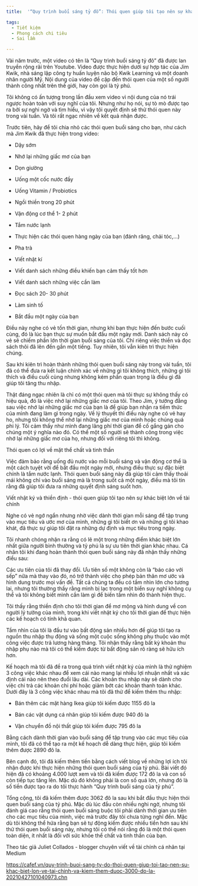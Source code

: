 ```yaml
---
title:  '“Quy trình buổi sáng tỷ đô”: Thói quen giúp tôi tạo nên sự khác biệt lớn về tài chính và kiếm thêm được 3.000 đô la'

tags:
  - Tiết kiệm
  - Phong cách chi tiêu
  - Sai lầm

---
```


Vài năm trước, một video có tên là “Quy trình buổi sáng tỷ đô” đã được lan truyền rộng rãi trên Youtube. Video được thực hiện dưới sự hợp tác của Jim Kwik, nhà sáng lập công ty huấn luyện não bộ Kwik Learning và một doanh nhân người Mỹ. Nội dung của video đề cập đến thói quen của một số người thành công nhất trên thế giới, hay còn gọi là tỷ phú.

<!-- h1 -->

<!--more-->

Tôi không có ấn tượng trong lần đầu xem video vì nội dung của nó trái ngược hoàn toàn với suy nghĩ của tôi. Nhưng như họ nói, sự tò mò được tạo ra bởi sự nghi ngờ và tìm hiểu, vì vậy tôi quyết định sẽ thử thói quen này trong vài tuần. Và tôi rất ngạc nhiên về kết quả nhận được.

Trước tiên, hãy để tôi chia nhỏ các thói quen buổi sáng cho bạn, như cách mà Jim Kwik đã thực hiện trong video:

- Dậy sớm

- Nhớ lại những giấc mơ của bạn

- Dọn giường

- Uống một cốc nước đầy

- Uống Vitamin / Probiotics

- Ngồi thiền trong 20 phút

- Vận động cơ thể 1- 2 phút

- Tắm nước lạnh

- Thực hiện các thói quen hàng ngày của bạn (đánh răng, chải tóc,...)

- Pha trà

- Viết nhật kí

- Viết danh sách những điều khiến bạn cảm thấy tốt hơn

- Viết danh sách những việc cần làm

- Đọc sách 20- 30 phút

- Làm sinh tố

- Bắt đầu một ngày của bạn

Điều này nghe có vẻ tốn thời gian, nhưng khi bạn thực hiện đến bước cuối cùng, đó là lúc bạn thực sự muốn bắt đầu một ngày mới. Danh sách này có vẻ sẽ chiếm phần lớn thời gian buổi sáng của tôi. Chỉ riêng việc thiền và đọc sách thôi đã lên đến gần một tiếng. Tuy nhiên, tôi vẫn kiên trì thực hiện chúng.

Sau khi kiên trì hoàn thành những thói quen buổi sáng này trong vài tuần, tôi đã có thể đưa ra kết luận chính xác về những gì tôi không thích, những gì tôi thích và điều cuối cùng nhưng không kém phần quan trọng là điều gì đã giúp tôi tăng thu nhập.

Thật đáng ngạc nhiên là chỉ có một thói quen mà tôi thực sự không thấy có hiệu quả, đó là việc nhớ lại những giấc mơ của tôi. Theo Jim, ý tưởng đằng sau việc nhớ lại những giấc mơ của bạn là để giúp bạn nhận ra tiềm thức của mình đang làm gì trong ngày. Về lý thuyết thì điều này nghe có vẻ hay ho, nhưng tôi không thể nhớ lại những giấc mơ của mình hoặc chúng quá phi lý. Tôi cảm thấy như mình đang lãng phí thời gian để cố gắng gán cho chúng một ý nghĩa nào đó. Có thể một số người sẽ thành công trong việc nhớ lại những giấc mơ của họ, nhưng đối với riêng tôi thì không.

Thói quen có lợi về mặt thể chất và tinh thần

Việc đảm bảo rằng uống đủ nước vào mỗi buổi sáng và vận động cơ thể là một cách tuyệt vời để bắt đầu một ngày mới, nhưng điều thực sự đặc biệt chính là tắm nước lạnh. Thói quen buổi sáng này đã giúp tôi cảm thấy thoải mái không chỉ vào buổi sáng mà là trong suốt cả một ngày, điều mà tôi tin rằng đã giúp tôi đưa ra những quyết định sáng suốt hơn.

Viết nhật ký và thiền định - thói quen giúp tôi tạo nên sự khác biệt lớn về tài chính

Nghe có vẻ ngớ ngẩn nhưng nhờ việc dành thời gian mỗi sáng để tập trung vào mục tiêu và ước mơ của mình, những gì tôi biết ơn và những gì tôi khao khát, đã thực sự giúp tôi đặt ra những dự định và mục tiêu trong ngày.

Tôi nhanh chóng nhận ra rằng có lẽ một trong những điểm khác biệt lớn nhất giữa người bình thường và tỷ phú là sự ưu tiên thời gian khác nhau. Cá nhân tôi khi đang hoàn thành thói quen buổi sáng này đã nhận thấy những điều sau:

Các ưu tiên của tôi đã thay đổi. Ưu tiên số một không còn là “báo cáo với sếp” nữa mà thay vào đó, nó trở thành việc cho phép bản thân mơ ước và hình dung trước mọi vấn đề. Tất cả chúng ta đều có tầm nhìn lớn cho tương lai, nhưng tôi thường thấy rằng mình bị lạc trong một biển suy nghĩ không cụ thể và tôi không biết mình cần làm gì để biến tầm nhìn đó thành hiện thực.

Tôi thấy rằng thiền định cho tôi thời gian để mơ mộng và hình dung về con người lý tưởng của mình, trong khi viết nhật ký cho tôi thời gian để thực hiện các kế hoạch có tính khả quan.

Tầm nhìn của tôi là đầu tư vào bất động sản nhiều hơn để giúp tôi tạo ra nguồn thu nhập thụ động và sống một cuộc sống không phụ thuộc vào một công việc được trả lương hàng tháng. Tôi nhận thấy rằng bất kỳ khoản thu nhập phụ nào mà tôi có thể kiếm được từ bất động sản rõ ràng sẽ hữu ích hơn.

Kế hoạch mà tôi đã đề ra trong quá trình viết nhật ký của mình là thử nghiệm 3 công việc khác nhau để xem cái nào mang lại nhiều lợi nhuận nhất và xác định cái nào nên theo đuổi lâu dài. Các khoản thu nhập này sẽ dành cho việc chi trả các khoản chi phí hoặc giảm bớt các khoản thanh toán khác. Dưới đây là 3 công việc khác nhau mà tôi đã thử để kiếm thêm thu nhập:

- Bán thêm các mặt hàng Ikea giúp tôi kiếm được 1155 đô la

- Bán các vật dụng cá nhân giúp tôi kiếm được 940 đô la

- Vận chuyển đồ nội thất giúp tôi kiếm được 795 đô la

Bằng cách dành thời gian vào buổi sáng để tập trung vào các mục tiêu của mình, tôi đã có thể tạo ra một kế hoạch dễ dàng thực hiện, giúp tôi kiếm thêm được 2890 đô la.

Bên cạnh đó, tôi đã kiếm thêm tiền bằng cách viết blog về những lợi ích tôi nhận được khi thực hiện những thói quen buổi sáng của tỷ phú. Bài viết đó hiện đã có khoảng 4.000 lượt xem và tôi đã kiếm được 172 đô la và con số còn tiếp tục tăng lên. Mặc dù đó không phải là con số quá lớn, nhưng đó là số tiền được tạo ra do tôi thực hành “Quy trình buổi sáng của tỷ phú”.

Tổng cộng, tôi đã kiếm thêm được 3062 đô la sau khi bắt đầu thực hiện thói quen buổi sáng của tỷ phú. Mặc dù lúc đầu còn nhiều nghi ngờ, nhưng tôi đánh giá cao rằng thói quen buổi sáng buộc tôi phải dành thời gian ưu tiên cho các mục tiêu của mình, việc mà trước đây tôi chưa từng nghĩ đến. Mặc dù tôi không thể hứa rằng bạn sẽ tự động kiếm được nhiều tiền hơn sau khi thử thói quen buổi sáng này, nhưng tôi có thể nói rằng đó là một thói quen toàn diện, ít nhất là đối với sức khỏe thể chất và tinh thần của bạn.

Theo tác giả Juliet Collados - blogger chuyên viết về tài chính cá nhân tại Medium

https://cafef.vn/quy-trinh-buoi-sang-ty-do-thoi-quen-giup-toi-tao-nen-su-khac-biet-lon-ve-tai-chinh-va-kiem-them-duoc-3000-do-la-20210427101040973.chn